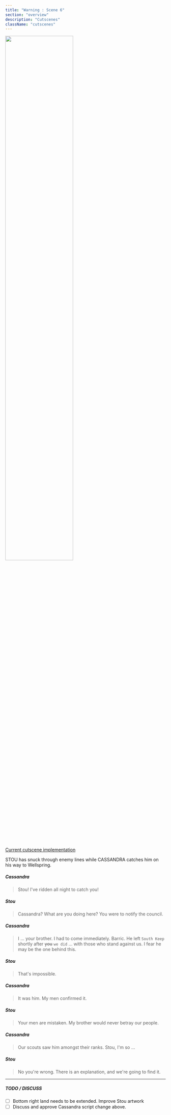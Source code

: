 ```yaml
---
title: "Warning : Scene 6"
section: "overview"
description: "Cutscenes"
className: "cutscenes"
---
```


<img src="/images/wiki/cutscenes/06_Canyon_05.jpg?raw=1" width="65%" />

[Current cutscene implementation](https://www.dropbox.com/s/5dxsvswq3z8j0b1/Scene06_prev-00.mp4?raw=1)

STOU has snuck through enemy lines while CASSANDRA catches him on his way to Wellspring.

##### Cassandra

> Stou! I've ridden all night to catch you!

##### Stou

> Cassandra? What are you doing here? You were to notify the council.

##### Cassandra

> I ... your brother. I had to come immediately. Barric. He left `South Keep` shortly after ~~you~~ `we did` ... with those who stand against us. I fear he may be the one behind this.

##### Stou

> That's impossible.

##### Cassandra

> It was him. My men confirmed it.

##### Stou

> Your men are mistaken. My brother would never betray our people.

##### Cassandra

> Our scouts saw him amongst their ranks. Stou, I'm so ...

##### Stou

> No you're wrong. There is an explanation, and we're going to find it.

***

##### TODO / DISCUSS

- [ ] Bottom right land needs to be extended. Improve Stou artwork
- [ ] Discuss and approve Cassandra script change above.